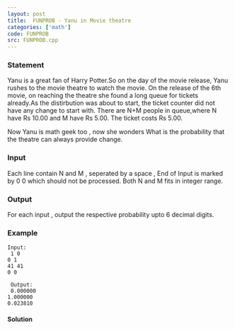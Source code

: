 ```yaml
---
layout: post
title:  FUNPROB - Yanu in Movie theatre
categories: ['math']
code: FUNPROB
src: FUNPROB.cpp
---
```


### **Statement**

Yanu is a great fan of Harry Potter.So on the day of the movie release, Yanu
rushes to the movie theatre to watch the movie. On the release of the 6th
movie, on reaching the theatre she found a long queue for tickets already.As
the distirbution was about to start, the ticket counter did not have any
change to start with. There are N+M people in queue,where N have Rs 10.00 and
M have Rs 5.00. The ticket costs Rs 5.00.  
  
  
Now Yanu is math geek too , now she wonders What is the probability that the
theatre can always provide change.

### Input

Each line contain N and M , seperated by a space , End of Input is marked by 0
0 which should not be processed. Both N and M fits in integer range.

### Output

For each input , output the respective probability upto 6 decimal digits.

### Example

    
    
    Input:  
     1 0  
    0 1  
    41 41  
    0 0  
      
     Output:  
     0.000000  
    1.000000  
    0.023810  
      
    



#### **Solution**



